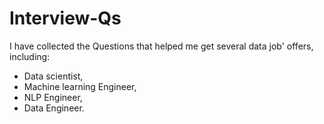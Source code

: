 # Interview-Qs

I have collected the Questions that helped me get several data job' offers, <br>
including: <br>
- Data scientist, <br>
- Machine learning Engineer, <br>
- NLP Engineer, <br>
- Data Engineer.
